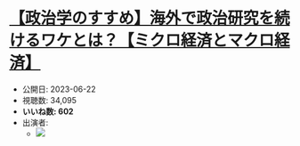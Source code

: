 # [【政治学のすすめ】海外で政治研究を続けるワケとは？【ミクロ経済とマクロ経済】](https://www.youtube.com/watch?v=J6Ug6eI7P6Q)
-   公開日: 2023-06-22
-   視聴数: 34,095
-   **いいね数: 602**
-   出演者: 
    - [![](https://img.youtube.com/vi/J6Ug6eI7P6Q/hqdefault.jpg)](https://www.youtube.com/watch?v=J6Ug6eI7P6Q)
